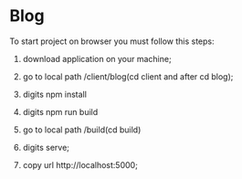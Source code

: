 # Blog
 To start project on browser you must follow this steps:

1) download application on your machine;

2) go to local path /client/blog(cd client and after cd blog);

3) digits npm install

4) digits npm run build

5) go to local path /build(cd build)

6) digits serve;

7) copy url http://localhost:5000;
